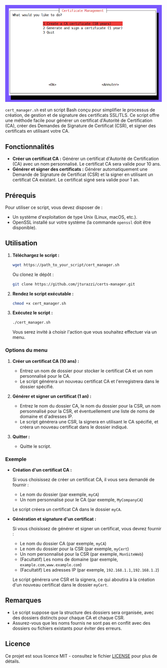 <p align="center">
  <img alt="screenshot" src="screenshot.png">
</p>

`cert_manager.sh` est un script Bash conçu pour simplifier le processus de création, de gestion et de signature des certificats SSL/TLS. Ce script offre une méthode facile pour générer un certificat d'Autorité de Certification (CA), créer des Demandes de Signature de Certificat (CSR), et signer des certificats en utilisant votre CA.

## Fonctionnalités

- **Créer un certificat CA :** Générer un certificat d'Autorité de Certification (CA) avec un nom personnalisé. Le certificat CA sera valide pour 10 ans.
- **Générer et signer des certificats :** Générer automatiquement une Demande de Signature de Certificat (CSR) et la signer en utilisant un certificat CA existant. Le certificat signé sera valide pour 1 an.

## Prérequis

Pour utiliser ce script, vous devez disposer de :

- Un système d'exploitation de type Unix (Linux, macOS, etc.).
- OpenSSL installé sur votre système (la commande `openssl` doit être disponible).

## Utilisation

1. **Téléchargez le script :**

   ```bash
   wget https://path_to_your_script/cert_manager.sh
   ```

   Ou clonez le dépôt :

   ```bash
   git clone https://github.com/jturazzi/certs-manager.git
   ```

2. **Rendez le script exécutable :**

   ```bash
   chmod +x cert_manager.sh
   ```

3. **Exécutez le script :**

   ```bash
   ./cert_manager.sh
   ```

   Vous serez invité à choisir l'action que vous souhaitez effectuer via un menu.

### Options du menu

1. **Créer un certificat CA (10 ans) :**
   - Entrez un nom de dossier pour stocker le certificat CA et un nom personnalisé pour le CA.
   - Le script générera un nouveau certificat CA et l'enregistrera dans le dossier spécifié.

2. **Générer et signer un certificat (1 an) :**
   - Entrez le nom du dossier CA, le nom du dossier pour la CSR, un nom personnalisé pour la CSR, et éventuellement une liste de noms de domaine et d'adresses IP.
   - Le script générera une CSR, la signera en utilisant le CA spécifié, et créera un nouveau certificat dans le dossier indiqué.

3. **Quitter :**
   - Quitte le script.

### Exemple

- **Création d'un certificat CA :**

   Si vous choisissez de créer un certificat CA, il vous sera demandé de fournir :
   - Le nom du dossier (par exemple, `myCA`)
   - Un nom personnalisé pour le CA (par exemple, `MyCompanyCA`)

   Le script créera un certificat CA dans le dossier `myCA`.

- **Génération et signature d'un certificat :**

   Si vous choisissez de générer et signer un certificat, vous devrez fournir :
   - Le nom du dossier CA (par exemple, `myCA`)
   - Le nom du dossier pour la CSR (par exemple, `myCert`)
   - Un nom personnalisé pour la CSR (par exemple, `MonSiteWeb`)
   - (Facultatif) Les noms de domaine (par exemple, `example.com,www.example.com`)
   - (Facultatif) Les adresses IP (par exemple, `192.168.1.1,192.168.1.2`)

   Le script générera une CSR et la signera, ce qui aboutira à la création d'un nouveau certificat dans le dossier `myCert`.

## Remarques

- Le script suppose que la structure des dossiers sera organisée, avec des dossiers distincts pour chaque CA et chaque CSR.
- Assurez-vous que les noms fournis ne sont pas en conflit avec des dossiers ou fichiers existants pour éviter des erreurs.

## Licence

Ce projet est sous licence MIT - consultez le fichier [LICENSE](LICENSE) pour plus de détails.
